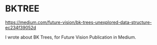 # BKTREE

https://medium.com/future-vision/bk-trees-unexplored-data-structure-ec234f39052d

I wrote about BK Trees, for Future Vision Publication in Medium.
